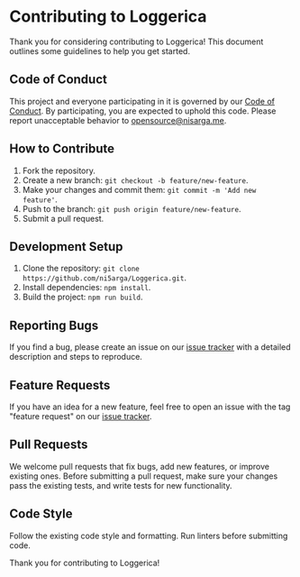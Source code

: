 # Contributing to Loggerica

Thank you for considering contributing to Loggerica! This document outlines some guidelines to help you get started.

## Code of Conduct

This project and everyone participating in it is governed by our [Code of Conduct](CODE_OF_CONDUCT.md). By participating, you are expected to uphold this code. Please report unacceptable behavior to opensource@nisarga.me.

## How to Contribute

1. Fork the repository.
2. Create a new branch: `git checkout -b feature/new-feature`.
3. Make your changes and commit them: `git commit -m 'Add new feature'`.
4. Push to the branch: `git push origin feature/new-feature`.
5. Submit a pull request.

## Development Setup

1. Clone the repository: `git clone https://github.com/ni5arga/Loggerica.git`.
2. Install dependencies: `npm install`.
3. Build the project: `npm run build`.

## Reporting Bugs

If you find a bug, please create an issue on our [issue tracker](https://github.com/ni5arga/Loggerica/issues) with a detailed description and steps to reproduce.

## Feature Requests

If you have an idea for a new feature, feel free to open an issue with the tag "feature request" on our [issue tracker](https://github.com/ni5arga/Loggerica/issues).

## Pull Requests

We welcome pull requests that fix bugs, add new features, or improve existing ones. Before submitting a pull request, make sure your changes pass the existing tests, and write tests for new functionality.

## Code Style

Follow the existing code style and formatting. Run linters before submitting code.

Thank you for contributing to Loggerica!
